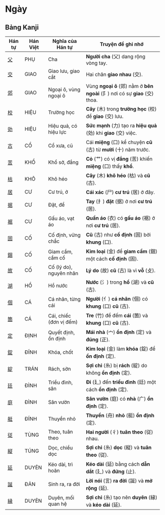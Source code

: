 # Ngày

## Bảng Kanji

| Hán tự | Hán Việt | Nghĩa của Hán tự | Truyện để ghi nhớ |
|---|---|---|---|
| [父](https://www.google.com/search?q=https://mazii.net/vi-VN/search/kanji/javi/%E7%88%B6) | PHỤ | Cha | **Người cha** (父) dang rộng vòng tay. |
| [交](https://www.google.com/search?q=https://mazii.net/vi-VN/search/kanji/javi/%E4%BA%A4) | GIAO | Giao lưu, giao cắt | Hai chân **giao nhau** (交). |
| [郊](https://www.google.com/search?q=https://mazii.net/vi-VN/search/kanji/javi/%E9%83%8A) | GIAO | Ngoại ô, vùng ngoại ô | Vùng **ngoại ô** (郊) nằm ở **bên ngoài** (阝) nơi có sự **giao** (交) thoa. |
| [校](https://www.google.com/search?q=https://mazii.net/vi-VN/search/kanji/javi/%E6%A0%A1) | HIỆU | Trường học | **Cây** (木) trong **trường học** (校) để **giao** (交) lưu. |
| [効](https://www.google.com/search?q=https://mazii.net/vi-VN/search/kanji/javi/%E5%8A%B9) | HIỆU | Hiệu quả, có hiệu lực | **Sức mạnh** (力) tạo ra **hiệu quả** (効) khi **giao** (交) việc. |
| [古](https://www.google.com/search?q=https://mazii.net/vi-VN/search/kanji/javi/%E5%8F%A4) | CỔ | Cổ xưa, cũ | Cái **miệng** (口) kể chuyện **cũ** (古) từ **mười** (十) năm trước. |
| [苦](https://www.google.com/search?q=https://mazii.net/vi-VN/search/kanji/javi/%E8%8B%A6) | KHỔ | Khổ sở, đắng | **Cỏ** (艹) có vị **đắng** (苦) khiến **miệng** (口) thấy **khổ**. |
| [枯](https://www.google.com/search?q=https://mazii.net/vi-VN/search/kanji/javi/%E6%9E%AF) | KHÔ | Khô héo | **Cây** (木) **khô héo** (枯) và **cũ** (古). |
| [居](https://www.google.com/search?q=https://mazii.net/vi-VN/search/kanji/javi/%E5%B1%85) | CƯ | Cư trú, ở | **Cái xác** (尸) **cư trú** (居) ở đây. |
| [据](https://www.google.com/search?q=https://mazii.net/vi-VN/search/kanji/javi/%E6%8D%AE) | CƯ | Đặt, để | **Tay** (扌) **đặt** (据) ở nơi **cư trú** (居). |
| [裾](https://www.google.com/search?q=https://mazii.net/vi-VN/search/kanji/javi/%E8%A3%BE) | CƯ | Gấu áo, vạt áo | **Quần áo** (衣) có **gấu áo** (裾) ở nơi **cư trú** (居). |
| [固](https://www.google.com/search?q=https://mazii.net/vi-VN/search/kanji/javi/%E5%9B%BA) | CỐ | Cố định, vững chắc | **Cũ** (古) như **cố định** (固) bởi **khung** (口). |
| [錮](https://www.google.com/search?q=https://mazii.net/vi-VN/search/kanji/javi/%E9%8C%AE) | CỐ | Giam cầm, cầm cố | **Kim loại** (金) để **giam cầm** (錮) một cách **cố định** (固). |
| [故](https://www.google.com/search?q=https://mazii.net/vi-VN/search/kanji/javi/%E6%95%85) | CỐ | Cố (lý do), nguyên nhân | **Lý do** (故) **cũ** (古) là vì **vỗ** (攴). |
| [湖](https://www.google.com/search?q=https://mazii.net/vi-VN/search/kanji/javi/%E6%B9%96) | HỒ | Hồ nước | **Nước** (氵) trong **hồ** (湖) và **cũ** (古). |
| [個](https://www.google.com/search?q=https://mazii.net/vi-VN/search/kanji/javi/%E5%80%8B) | CÁ | Cá nhân, từng cái | **Người** (亻) **cá nhân** (個) có **khung** (口) **cũ** (古). |
| [箇](https://www.google.com/search?q=https://mazii.net/vi-VN/search/kanji/javi/%E7%AE%87) | CÁ | Cái, chiếc (đơn vị đếm) | **Tre** (竹) để đếm **cái** (箇) và **khung** (口) **cũ** (古). |
| [定](https://www.google.com/search?q=https://mazii.net/vi-VN/search/kanji/javi/%E5%AE%9A) | ĐỊNH | Quyết định, ổn định | **Mái nhà** (宀) **ổn định** (定) và **đúng** (正). |
| [錠](https://www.google.com/search?q=https://mazii.net/vi-VN/search/kanji/javi/%E9%8C%A0) | ĐĨNH | Khóa, chốt | **Kim loại** (金) làm **khóa** (錠) để **ổn định** (定). |
| [綻](https://www.google.com/search?q=https://mazii.net/vi-VN/search/kanji/javi/%E7%B6%BB) | TRÁN | Rách, sờn | **Sợi chỉ** (糸) bị **rách** (綻) do không **ổn định** (定). |
| [廷](https://www.google.com/search?q=https://mazii.net/vi-VN/search/kanji/javi/%E5%BB%B7) | ĐÌNH | Triều đình, sân | **Đi** (廴) đến **triều đình** (廷) một cách **ổn định** (定). |
| [庭](https://www.google.com/search?q=https://mazii.net/vi-VN/search/kanji/javi/%E5%BA%AD) | ĐÌNH | Sân vườn | **Sân vườn** (庭) có **nhà** (广) **ổn định** (定). |
| [艇](https://www.google.com/search?q=https://mazii.net/vi-VN/search/kanji/javi/%E8%89%87) | ĐĨNH | Thuyền nhỏ | **Thuyền** (舟) **nhỏ** (艇) **ổn định** (定). |
| [従](https://www.google.com/search?q=https://mazii.net/vi-VN/search/kanji/javi/%E5%BE%93) | TÙNG | Theo, tuân theo | **Hai người** (彳) **tuân theo** (従) nhau. |
| [縦](https://www.google.com/search?q=https://mazii.net/vi-VN/search/kanji/javi/%E7%B8%A6) | TÚNG | Dọc, chiều dọc | **Sợi chỉ** (糸) **dọc** (縦) và **tuân theo** (従). |
| [延](https://www.google.com/search?q=https://mazii.net/vi-VN/search/kanji/javi/%E5%BB%B6) | DUYÊN | Kéo dài, trì hoãn | **Kéo dài** (延) bằng cách **dẫn dắt** (廴) và **đứng** (止). |
| [誕](https://www.google.com/search?q=https://mazii.net/vi-VN/search/kanji/javi/%E8%AA%95) | ĐẢN | Sinh ra, ra đời | **Lời nói** (言) **ra đời** (誕) và **mở rộng** (延). |
| [縁](https://www.google.com/search?q=https://mazii.net/vi-VN/search/kanji/javi/%E7%B8%81) | DUYÊN | Duyên, mối quan hệ | **Sợi chỉ** (糸) tạo nên **duyên** (縁) và **kéo dài** (延). |

